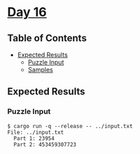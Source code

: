 # [Day 16](https://adventofcode.com/2020/day/16)

## Table of Contents

- [Expected Results](#expected-results)
  - [Puzzle Input](#puzzle-input)
  - [Samples](#samples)

## Expected Results

### Puzzle Input

```console
$ cargo run -q --release -- ../input.txt
File: ../input.txt
  Part 1: 23954
  Part 2: 453459307723
```
